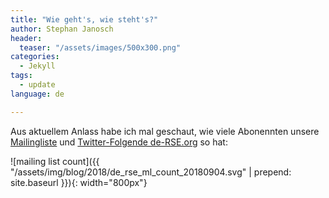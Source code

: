 ```yaml
---
title: "Wie geht's, wie steht's?"
author: Stephan Janosch
header:
  teaser: "/assets/images/500x300.png"
categories: 
  - Jekyll
tags:
  - update
language: de

---
```

Aus aktuellem Anlass habe ich mal geschaut, wie viele Abonennten unsere [Mailingliste](/de/join.html) und [Twitter-Folgende de-RSE.org](https://twitter.com/rse_de) so hat:

![mailing list count]({{ "/assets/img/blog/2018/de_rse_ml_count_20180904.svg" | prepend: site.baseurl }}){: width="800px"}
  
